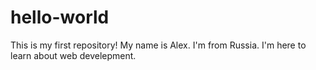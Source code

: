 # hello-world
This is my first repository!
My name is Alex. I'm from Russia. I'm here to learn about web develepment. 
